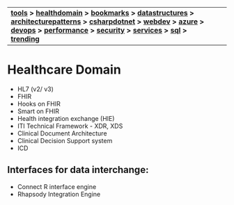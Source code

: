 | | |
| --- | --- |
| **[tools](/tools/tools.md) > [healthdomain](healthdomain/healthdomain.md) > [bookmarks](bookmarks/bookmarks.md) > [datastructures](datastructures/datastructures.md) > [architecturepatterns](architecturepatterns/architecturepatterns.md) > [csharpdotnet](csharpdotnet/csharpdotnet.md) > [webdev](webdev/webdev.md) > [azure](azure/azure.md) > [devops](devops/devops.md) > [performance](performance/performance.md) > [security](security/security.md) > [services](services/services.md) > [sql](sql/sql.md) > [trending](trending/trending.md)**|

# Healthcare Domain

- HL7 (v2/ v3)
- FHIR
- Hooks on FHIR
- Smart on FHIR
- Health integration exchange (HIE)
- ITI Technical Framework - XDR, XDS 
- Clinical Document Architecture
- Clinical Decision Support system
- ICD

## Interfaces for data interchange:
- Connect R interface engine
- Rhapsody Integration Engine 